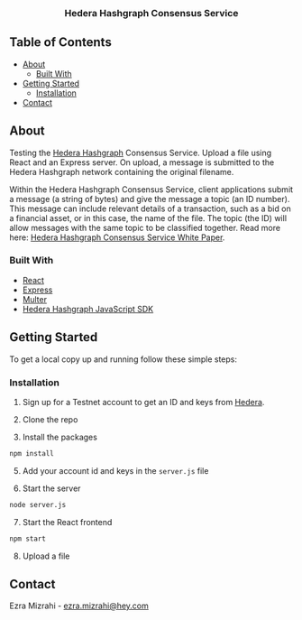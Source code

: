 <br />
<p align="center">
  <h3 align="center">Hedera Hashgraph Consensus Service</h3>
</p>



## Table of Contents

* [About](#about)
  * [Built With](#built-with)
* [Getting Started](#getting-started)
  * [Installation](#installation)
* [Contact](#contact)



## About

Testing the [Hedera Hashgraph](https://docs.hedera.com/guides/docs/sdks) Consensus Service. Upload a file using React and an Express server. On upload, a message is submitted to the Hedera Hashgraph network containing the original filename.

Within the Hedera Hashgraph Consensus Service, client applications submit a message (a string of bytes) and give the message a topic (an ID number). This message can include relevant details of a transaction, such as a bid on a financial asset, or in this case, the name of the file. The topic (the ID) will allow messages with the same topic to be classified together. Read more here: [Hedera Hashgraph Consensus Service White Paper](https://hedera.com/hh-consensus-service-whitepaper.pdf).

### Built With

* [React](https://reactjs.org/)
* [Express](https://expressjs.com/)
* [Multer](https://github.com/expressjs/multer)
* [Hedera Hashgraph JavaScript SDK](https://docs.hedera.com/guides/docs/sdks)

## Getting Started

To get a local copy up and running follow these simple steps:

### Installation

1. Sign up for a Testnet account to get an ID and keys from [Hedera](https://hedera.com/).

2. Clone the repo

3. Install the packages
```sh
npm install
```
5. Add your account id and keys in the `server.js` file

6. Start the server
```bash
node server.js
```

7. Start the React frontend
```bash
npm start
```

8. Upload a file

## Contact

Ezra Mizrahi - ezra.mizrahi@hey.com

